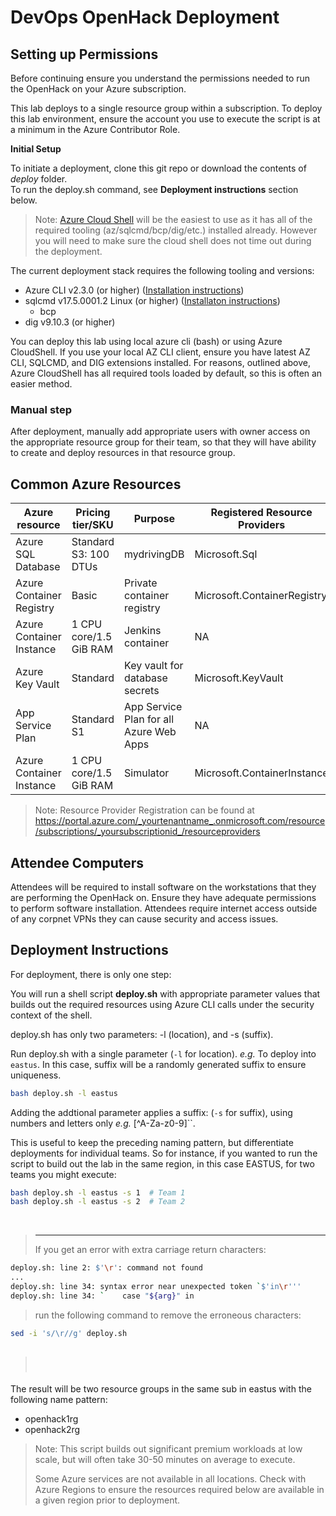 # DevOps OpenHack Deployment

## Setting up Permissions

Before continuing ensure you understand the permissions needed to run the OpenHack on your Azure subscription.  

This lab deploys to a single resource group within a subscription.  To deploy this lab environment, ensure the account you use to execute the script is at a minimum in the Azure Contributor Role. 

**Initial Setup** 

To initiate a deployment, clone this git repo or download the contents of *deploy* folder.  
To run the deploy.sh command, see __Deployment instructions__ section below.

> Note: [Azure Cloud Shell](https://docs.microsoft.com/azure/cloud-shell/overview) will be the easiest to use as it has all of the required tooling (az/sqlcmd/bcp/dig/etc.) installed already. However you will need to make sure the cloud shell does not time out during the deployment.

The current deployment stack requires the following tooling and versions:

- Azure CLI v2.3.0 (or higher) ([Installation instructions](https://docs.microsoft.com/en-us/cli/azure/install-azure-cli))
- sqlcmd v17.5.0001.2 Linux (or higher) ([Installaton instructions](https://docs.microsoft.com/en-us/sql/linux/sql-server-linux-setup-tools))
    - bcp
- dig v9.10.3 (or higher)

You can deploy this lab using local azure cli (bash) or using Azure CloudShell. If you use your local AZ CLI client, ensure you have latest AZ CLI, SQLCMD, and DIG extensions installed.  For reasons, outlined above, Azure CloudShell has all required tools loaded by default, so this is often an easier method. 


### Manual step ### 

After deployment, manually add appropriate users with owner access on the appropriate resource group for their team, so that they will have ability to create and deploy resources in that resource group.

## Common Azure Resources 

| Azure resource           | Pricing tier/SKU       | Purpose                                 | Registered Resource Providers |
| ------------------------ | ---------------------- | --------------------------------------- | ----------------------------- |
| Azure SQL Database       | Standard S3: 100 DTUs  | mydrivingDB                             | Microsoft.Sql                 |
| Azure Container Registry | Basic                  | Private container registry              | Microsoft.ContainerRegistry   |
| Azure Container Instance | 1 CPU core/1.5 GiB RAM | Jenkins container                       | NA                            |
| Azure Key Vault          | Standard               | Key vault for database secrets          | Microsoft.KeyVault            |
| App Service Plan         | Standard S1            | App Service Plan for all Azure Web Apps | NA                            |
| Azure Container Instance | 1 CPU core/1.5 GiB RAM | Simulator                               | Microsoft.ContainerInstance   |

> Note:  Resource Provider Registration can be found at https://portal.azure.com/_yourtenantname_.onmicrosoft.com/resource/subscriptions/_yoursubscriptionid_/resourceproviders

## Attendee Computers

Attendees will be required to install software on the workstations that they are performing the OpenHack on. 
Ensure they have adequate permissions to perform software installation. 
Attendees require internet access outside of any corpnet VPNs they can cause security and access issues. 

## Deployment Instructions 

For deployment, there is only one step: 

You will run a shell script **deploy.sh** with appropriate parameter values that builds out the required resources using Azure CLI calls under the security context of the shell.  

deploy.sh has only two parameters: -l (location), and -s (suffix).   

Run deploy.sh with a single parameter (`-l` for location). *e.g.* To deploy into `eastus`.  In this case, suffix will be a randomly generated suffix to ensure uniqueness. 

```sh
bash deploy.sh -l eastus  

```
Adding the addtional parameter applies a suffix: (`-s` for suffix), using numbers and letters only *e.g.* [^A-Za-z0-9]``.

This is useful to keep the preceding naming pattern, but differentiate deployments for individual teams. So for instance, if you wanted to run the script to build out the lab in the same region, in this case EASTUS, for two teams you might execute:

```sh
bash deploy.sh -l eastus -s 1  # Team 1 
bash deploy.sh -l eastus -s 2  # Team 2
```

&nbsp;
> ---
> If you get an error with extra carriage return characters:
```sh
deploy.sh: line 2: $'\r': command not found
...
deploy.sh: line 34: syntax error near unexpected token `$'in\r'''
deploy.sh: line 34: `    case "${arg}" in
```
> run the following command to remove the erroneous characters: 
```sh
sed -i 's/\r//g' deploy.sh
```
> &nbsp;
> ---

The result will be two resource groups in the same sub in eastus with the following name pattern:
 - openhack1rg
 - openhack2rg

> Note: This script builds out significant premium workloads at low scale, but will often take 30-50 minutes on average to execute. 
> 
> Some Azure services are not available in all locations.  Check with Azure Regions to ensure the resources required below are available in a given region prior to deployment.
